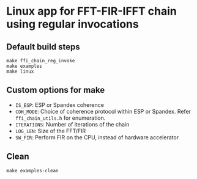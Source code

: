# Linux app for FFT-FIR-IFFT chain using regular invocations

## Default build steps
```
make ffi_chain_reg_invoke
make examples
make linux
```

## Custom options for make
- `IS_ESP`: ESP or Spandex coherence
- `COH_MODE`: Choice of coherence protocol within ESP or Spandex. Refer `ffi_chain_utils.h` for enumeration.
- `ITERATIONS`: Number of iterations of the chain
- `LOG_LEN`: Size of the FFT/FIR
- `SW_FIR`: Perform FIR on the CPU, instead of hardware accelerator


## Clean
```
make examples-clean
```
